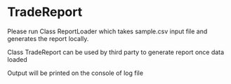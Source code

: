 # TradeReport

Please run Class ReportLoader which takes sample.csv input file and generates the report locally.

Class TradeReport can be used by third party to generate report once data loaded

Output will be printed on the console of log file
